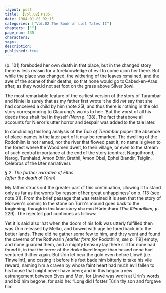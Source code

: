 ```yaml
---
layout: post
title: 【Vol.02】P135.
date: 1984-01-01 02:15
categories: ["Vol.02 The Book of Lost Tales II"]
chapters: [""]
page_num: 135
characters: 
tags: 
description: 
published: true
---
```


<p style="text-indent: 0;">
(p. 101) foreboded her own death in that place, but in the changed story there is less reason for a foreknowledge of evil to come upon her there. But while the place was changed, the withering of the leaves remained, and the awe of the scene of their deaths, so that none would go to Cabed-en-Aras after, as they would not set foot on the grass above Silver Bowl.
</p>

The most remarkable feature of the earliest version of the story of Turambar and Níniel is surely that as my father first wrote it he did <I>not </I>say that she had conceived a child by him (note 25); and thus there is nothing in the old story corresponding to Glaurung's words to her: ‘But the worst of all his deeds thou shalt feel in thyself <I>(Narn </I>p. 138). The fact that above all accounts for Nienor's utter horror and despair was added to the tale later.

In concluding this long analysis of the <I>Tale of Turambar </I>proper the absence of place-names in the later part of it may be remarked. The dwelling of the Rodothlim is not named, nor the river that flowed past it; no name is given to the forest where the Woodmen dwelt, to their village, or even to the stream of such central importance at the end of the story (contrast Nargothrond, Narog, Tumhalad, Amon Ethir, Brethil, Amon Obel, Ephel Brandir, Teiglin, Celebros of the later narratives).

§ 2.   <I>The further narrative of Eltas<BR>(after the death of Túrin)</I>

My father struck out the greater part of this continuation, allowing it to stand only as far as the words ‘by reason of her great unhappiness’ on p. 113 (see note 31). From the brief passage that was retained it is seen that the story of Morwen's coming to the stone on Túrin's mound goes back to the beginning, though in the later story she met Húrin there <I>(The Silmarillion, </I>p. 229). The rejected part continues as follows:

Yet it is said also that when the doom of his folk was utterly fulfilled then was Úrin released by Melko, and bowed with age he fared back into the better lands. There did he gather some few to him, and they went and found the caverns of the Rothwarin <I>[earlier form for </I>Rodothlim, <I>see p. </I>119] empty, and none guarded them, and a mighty treasury lay there still for none had found it, in that the terror of the drake lived longer than he and none had ventured thither again. But Úrin let bear the gold even before Linwë [i.e. Tinwelint], and casting it before his feet bade him bitterly to take his vile reward, naming him a craven by whose faint heart had much evil fallen to his house that might never have been; and in this began a new estrangement between Elves and Men, for Linwë was wroth at Úrin's words and bid him begone, for said he: “Long did I foster Túrin thy son and forgave him

